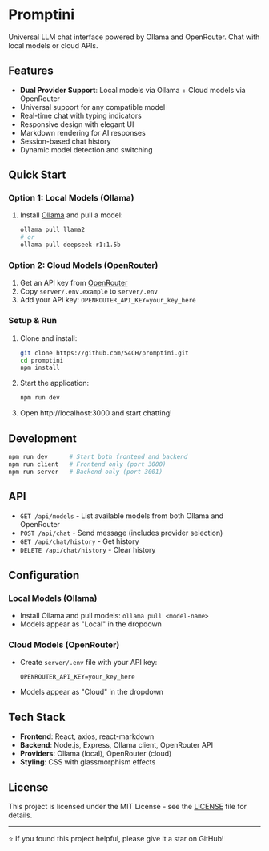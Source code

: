 # Promptini

Universal LLM chat interface powered by Ollama and OpenRouter. Chat with local models or cloud APIs.

## Features

- **Dual Provider Support**: Local models via Ollama + Cloud models via OpenRouter
- Universal support for any compatible model
- Real-time chat with typing indicators  
- Responsive design with elegant UI
- Markdown rendering for AI responses
- Session-based chat history
- Dynamic model detection and switching

## Quick Start

### Option 1: Local Models (Ollama)
1. Install [Ollama](https://ollama.ai) and pull a model:
   ```bash
   ollama pull llama2
   # or
   ollama pull deepseek-r1:1.5b
   ```

### Option 2: Cloud Models (OpenRouter)
1. Get an API key from [OpenRouter](https://openrouter.ai/keys)
2. Copy `server/.env.example` to `server/.env`
3. Add your API key: `OPENROUTER_API_KEY=your_key_here`

### Setup & Run
1. Clone and install:
   ```bash
   git clone https://github.com/S4CH/promptini.git
   cd promptini
   npm install
   ```

2. Start the application:
   ```bash
   npm run dev
   ```

3. Open http://localhost:3000 and start chatting!

## Development

```bash
npm run dev      # Start both frontend and backend
npm run client   # Frontend only (port 3000)
npm run server   # Backend only (port 3001)
```

## API

- `GET /api/models` - List available models from both Ollama and OpenRouter
- `POST /api/chat` - Send message (includes provider selection)
- `GET /api/chat/history` - Get history
- `DELETE /api/chat/history` - Clear history

## Configuration

### Local Models (Ollama)
- Install Ollama and pull models: `ollama pull <model-name>`
- Models appear as "Local" in the dropdown

### Cloud Models (OpenRouter)
- Create `server/.env` file with your API key:
  ```env
  OPENROUTER_API_KEY=your_key_here
  ```
- Models appear as "Cloud" in the dropdown

## Tech Stack

- **Frontend**: React, axios, react-markdown
- **Backend**: Node.js, Express, Ollama client, OpenRouter API
- **Providers**: Ollama (local), OpenRouter (cloud)
- **Styling**: CSS with glassmorphism effects

## License

This project is licensed under the MIT License - see the [LICENSE](LICENSE) file for details.

---

⭐ If you found this project helpful, please give it a star on GitHub!
